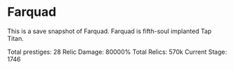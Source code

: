 Farquad
===
This is a save snapshot of Farquad. Farquad is fifth-soul implanted Tap Titan. 

Total prestiges: 28
Relic Damage: 80000%
Total Relics: 570k
Current Stage: 1746